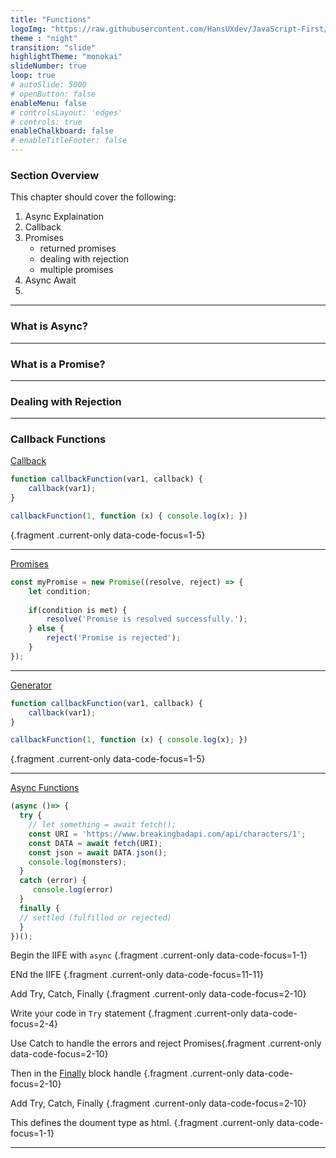 ```yaml
---
title: "Functions"
logoImg: "https://raw.githubusercontent.com/HansUXdev/JavaScript-First/2acf5840c15af96602aceb66303ea69c5b75e344/logo.svg"
theme : "night"
transition: "slide"
highlightTheme: "monokai"
slideNumber: true
loop: true
# autoSlide: 5000 
# openButton: false
enableMenu: false
# controlsLayout: 'edges'
# controls: true
enableChalkboard: false
# enableTitleFooter: false
---
```


<style>
/* Remove the background color and make mongo commands more visible by adding color */
.line.focus{
  background:none;
  font-size: xx-large;
  color: #5cc4ea;
}


</style>

### Section Overview

This chapter should cover the following:
1. Async Explaination
2. Callback
3. Promises
   - returned promises
   - dealing with rejection
   - multiple promises
4. Async Await
5. 


---

### What is Async?

---

### What is a Promise?


---

### Dealing with Rejection

---

### Callback Functions

[Callback](https://developer.mozilla.org/en-US/docs/Glossary/Callback_function)
```javascript
function callbackFunction(var1, callback) {
    callback(var1);		
}

callbackFunction(1, function (x) { console.log(x); })
```
{.fragment .current-only  data-code-focus=1-5}


---

[Promises](https://developer.mozilla.org/en-US/docs/Web/JavaScript/Reference/Global_Objects/Promise)
<!-- Source: [FCC](https://www.freecodecamp.org/news/javascript-es6-promises-for-beginners-resolve-reject-and-chaining-explained/) -->

```javascript
const myPromise = new Promise((resolve, reject) => {  
    let condition;  
    
    if(condition is met) {    
        resolve('Promise is resolved successfully.');  
    } else {    
        reject('Promise is rejected');  
    }
});
```

---


[Generator](https://developer.mozilla.org/en-US/docs/Web/JavaScript/Reference/Global_Objects/Generator)
```javascript
function callbackFunction(var1, callback) {
    callback(var1);		
}

callbackFunction(1, function (x) { console.log(x); })
```
{.fragment .current-only  data-code-focus=1-5}


---

[Async Functions](https://developer.mozilla.org/en-US/docs/Web/JavaScript/Reference/Statements/async_function)



```javascript
(async ()=> {
  try {
    // let something = await fetch();
    const URI = 'https://www.breakingbadapi.com/api/characters/1';
    const DATA = await fetch(URI);
    const json = await DATA.json();
    console.log(monsters);
  } 
  catch (error) {
     console.log(error)
  }
  finally {
  // settled (fulfilled or rejected)
  }
})();
```
Begin the IIFE with `async` {.fragment .current-only data-code-focus=1-1}

ENd the IIFE {.fragment .current-only data-code-focus=11-11}

Add Try, Catch, Finally {.fragment .current-only data-code-focus=2-10}

Write your code in `Try` statement {.fragment .current-only data-code-focus=2-4}

Use Catch to handle the errors and reject Promises{.fragment .current-only data-code-focus=2-10}

Then in the [Finally](https://developer.mozilla.org/en-US/docs/Web/JavaScript/Reference/Global_Objects/Promise/finally) block handle  {.fragment .current-only data-code-focus=2-10}

Add Try, Catch, Finally {.fragment .current-only data-code-focus=2-10}

This defines the doument type as html. {.fragment .current-only data-code-focus=1-1}
****